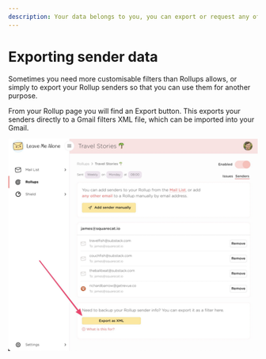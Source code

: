 ```yaml
---
description: Your data belongs to you, you can export or request any of your Rollup data.
---
```


# Exporting sender data

Sometimes you need more customisable filters than Rollups allows, or simply to export your Rollup senders so that you can use them for another purpose.&#x20;

From your Rollup page you will find an Export button. This exports your senders directly to a Gmail filters XML file, which can be imported into your Gmail.

![](<../../.gitbook/assets/image (44).png>)





